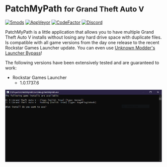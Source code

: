 # PatchMyPath <small>for Grand Theft Auto V</small>

[![5mods][5mods-img]][5mods-url] [![AppVeyor][appveyor-img]][appveyor-url] [![CodeFactor][codefactor-img]][codefactor-url] [![Discord][discord-img]][discord-url]

PatchMyPath is a little application that allows you to have multiple Grand Theft Auto V installs without losing any hard drive space with duplicate files. Is compatible with all game versions from the day one release to the recent Rockstar Games Launcher update. You can even use [Unknown Modder's](https://www.gta5-mods.com/users/Unknown%20Modder) [Launcher Bypass](https://www.gta5-mods.com/tools/gtavlauncherbypass)!

The following versions have been extensively tested and are guaranteed to work:

* Rockstar Games Launcher
    * 1.0.1737.6

<div align="center">
    <img src="preview.png"/>
</div>

[5mods-img]: https://img.shields.io/badge/5mods-download-20BA4E.svg
[5mods-url]: https://www.gta5-mods.com/tools/patchmypath
[appveyor-img]: https://img.shields.io/appveyor/ci/justalemon/patchmypath.svg?label=appveyor
[appveyor-url]: https://ci.appveyor.com/project/justalemon/patchmypath
[codefactor-img]: https://www.codefactor.io/repository/github/justalemon/patchmypath/badge
[codefactor-url]: https://www.codefactor.io/repository/github/justalemon/patchmypath
[discord-img]: https://img.shields.io/badge/discord-join-7289DA.svg
[discord-url]: https://discord.gg/Cf6sspj
[releases-url]: https://github.com/justalemon/PatchMyPath/releases
